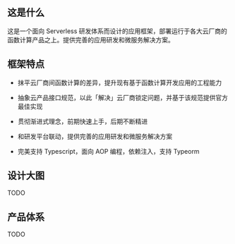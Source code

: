 ## 这是什么

这是一个面向 Serverless 研发体系而设计的应用框架，部署运行于各大云厂商的函数计算产品之上。提供完善的应用研发和微服务解决方案。

## 框架特点

- 抹平云厂商间函数计算的差异，提升现有基于函数计算开发应用的工程能力
- 抽象云产品接口规范，以此「解决」云厂商锁定问题，并基于该规范提供官方最佳实现
- 贯彻渐进式理念，前期快速上手，后期不断精进
- 和研发平台联动，提供完善的应用研发和微服务解决方案

- 完美支持 Typescript，面向 AOP 编程，依赖注入，支持 Typeorm

## 设计大图

TODO

## 产品体系

TODO
